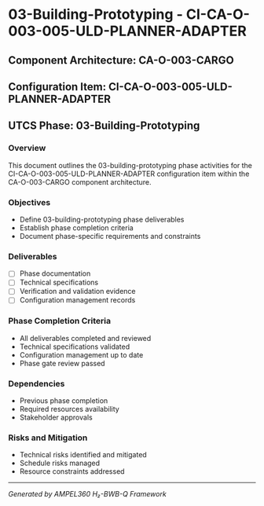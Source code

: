 # 03-Building-Prototyping - CI-CA-O-003-005-ULD-PLANNER-ADAPTER

## Component Architecture: CA-O-003-CARGO
## Configuration Item: CI-CA-O-003-005-ULD-PLANNER-ADAPTER
## UTCS Phase: 03-Building-Prototyping

### Overview
This document outlines the 03-building-prototyping phase activities for the CI-CA-O-003-005-ULD-PLANNER-ADAPTER configuration item within the CA-O-003-CARGO component architecture.

### Objectives
- Define 03-building-prototyping phase deliverables
- Establish phase completion criteria
- Document phase-specific requirements and constraints

### Deliverables
- [ ] Phase documentation
- [ ] Technical specifications
- [ ] Verification and validation evidence
- [ ] Configuration management records

### Phase Completion Criteria
- All deliverables completed and reviewed
- Technical specifications validated
- Configuration management up to date
- Phase gate review passed

### Dependencies
- Previous phase completion
- Required resources availability
- Stakeholder approvals

### Risks and Mitigation
- Technical risks identified and mitigated
- Schedule risks managed
- Resource constraints addressed

---
*Generated by AMPEL360 H₂-BWB-Q Framework*
